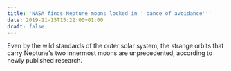 ```yaml
---
title: 'NASA finds Neptune moons locked in ''dance of avoidance'''
date: 2019-11-15T15:22:00+01:00
draft: false
---
```


Even by the wild standards of the outer solar system, the strange orbits that carry Neptune's two innermost moons are unprecedented, according to newly published research.